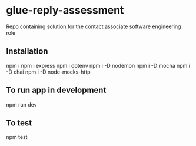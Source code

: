 # glue-reply-assessment

Repo containing solution for the contact associate software engineering role

## Installation

npm i
npm i express
npm i dotenv
npm i -D nodemon
npm i -D mocha
npm i -D chai
npm i -D node-mocks-http

## To run app in development

npm run dev

## To test

npm test

